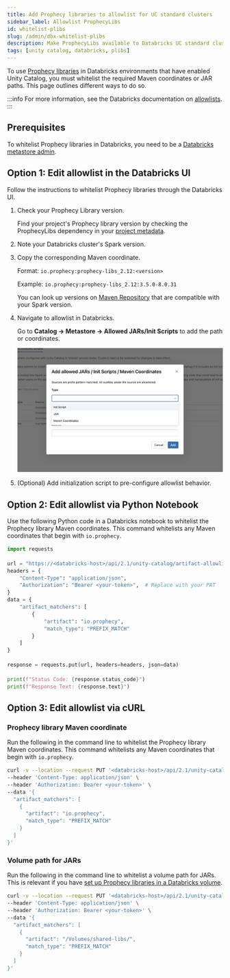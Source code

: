```yaml
---
title: Add Prophecy libraries to allowlist for UC standard clusters
sidebar_label: Allowlist ProphecyLibs
id: whitelist-plibs
slug: /admin/dbx-whitelist-plibs
description: Make ProphecyLibs available to Databricks UC standard clusters
tags: [unity catalog, databricks, plibs]
---
```


To use [Prophecy libraries](/engineers/prophecy-libraries) in Databricks environments that have enabled Unity Catalog, you must whitelist the required Maven coordinates or JAR paths. This page outlines different ways to do so.

:::info
For more information, see the Databricks documentation on [allowlists](https://docs.databricks.com/aws/en/data-governance/unity-catalog/manage-privileges/allowlist).
:::

## Prerequisites

To whitelist Prophecy libraries in Databricks, you need to be a [Databricks metastore admin](https://docs.databricks.com/aws/en/data-governance/unity-catalog/manage-privileges/admin-privileges#metastore-admins).

## Option 1: Edit allowlist in the Databricks UI

Follow the instructions to whitelist Prophecy libraries through the Databricks UI.

1. Check your Prophecy Library version.

   Find your project's Prophecy library version by checking the ProphecyLibs dependency in your [project metadata](/projects#metadata).

1. Note your Databricks cluster's Spark version.

1. Copy the corresponding Maven coordinate.

   Format: `io.prophecy:prophecy-libs_2.12:<version>`

   Example: `io.prophecy:prophecy-libs_2.12:3.5.0-8.0.31`

   You can look up versions on [Maven Repository](https://mvnrepository.com/artifact/io.prophecy/prophecy-libs) that are compatible with your Spark version.

1. Navigate to allowlist in Databricks.

   Go to **Catalog → Metastore → Allowed JARs/Init Scripts** to add the path or coordinates.

   ![Databricks allow list](../img/dbx-allowlist.png)

1. (Optional) Add initialization script to pre-configure allowlist behavior.

## Option 2: Edit allowlist via Python Notebook

Use the following Python code in a Databricks notebook to whitelist the Prophecy library Maven coordinates. This command whitelists any Maven coordinates that begin with `io.prophecy`.

```python
import requests

url = "https://<databricks-host>/api/2.1/unity-catalog/artifact-allowlists/LIBRARY_MAVEN"
headers = {
    "Content-Type": "application/json",
    "Authorization": "Bearer <your-token>",  # Replace with your PAT
}
data = {
    "artifact_matchers": [
        {
            "artifact": "io.prophecy",
            "match_type": "PREFIX_MATCH"
        }
    ]
}

response = requests.put(url, headers=headers, json=data)

print(f"Status Code: {response.status_code}")
print(f"Response Text: {response.text}")
```

## Option 3: Edit allowlist via cURL

### Prophecy library Maven coordinate

Run the following in the command line to whitelist the Prophecy library Maven coordinates. This command whitelists any Maven coordinates that begin with `io.prophecy`.

```bash
curl -v --location --request PUT '<databricks-host>/api/2.1/unity-catalog/artifact-allowlists/LIBRARY_MAVEN' \
--header 'Content-Type: application/json' \
--header 'Authorization: Bearer <your-token>' \
--data '{
  "artifact_matchers": [
    {
      "artifact": "io.prophecy",
      "match_type": "PREFIX_MATCH"
    }
  ]
}'
```

### Volume path for JARs

Run the following in the command line to whitelist a volume path for JARs. This is relevant if you have [set up Prophecy libraries in a Databricks volume](/admin/dbx-volumes-plibs).

```bash
curl -v --location --request PUT '<databricks-host>/api/2.1/unity-catalog/artifact-allowlists/LIBRARY_JAR' \
--header 'Content-Type: application/json' \
--header 'Authorization: Bearer <your-token>' \
--data '{
  "artifact_matchers": [
    {
      "artifact": "/Volumes/shared-libs/",
      "match_type": "PREFIX_MATCH"
    }
  ]
}'
```
